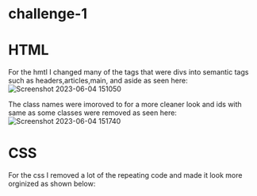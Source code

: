 # challenge-1

# HTML
For the hmtl I changed many of the tags that were divs into semantic tags such as headers,articles,main, and aside
as seen here:
![Screenshot 2023-06-04 151050](https://github.com/FerACan/challenge-1/assets/134230590/9870f2bd-4a94-41cc-9b13-0e5d8c08f841)

The class names were imoroved to for a more cleaner look and ids with same as some classes were removed
as seen here:
![Screenshot 2023-06-04 151740](https://github.com/FerACan/challenge-1/assets/134230590/f7eddced-e44c-49f5-bdb9-dde2b6f86126)

# CSS
For the css I removed a lot of the repeating code and made it look more orginized as shown below: 
